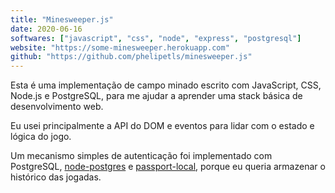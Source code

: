 ```yaml
---
title: "Minesweeper.js"
date: 2020-06-16
softwares: ["javascript", "css", "node", "express", "postgresql"]
website: "https://some-minesweeper.herokuapp.com"
github: "https://github.com/phelipetls/minesweeper.js"
---
```


Esta é uma implementação de campo minado escrito com JavaScript, CSS, Node.js e
PostgreSQL, para me ajudar a aprender uma stack básica de desenvolvimento web.

<!--more-->

Eu usei principalmente a API do DOM e eventos para lidar com o estado e lógica
do jogo.

Um mecanismo simples de autenticação foi implementado com PostgreSQL,
[node-postgres](https://node-postgres.com/) e
[passport-local](http://www.passportjs.org/packages/passport-local/), porque eu
queria armazenar o histórico das jogadas.
